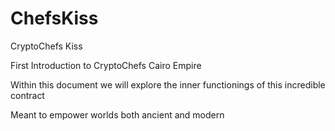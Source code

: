 # ChefsKiss

CryptoChefs Kiss

First Introduction to CryptoChefs Cairo Empire

Within this document we will explore the inner functionings of this incredible contract

Meant to empower worlds both ancient and modern
